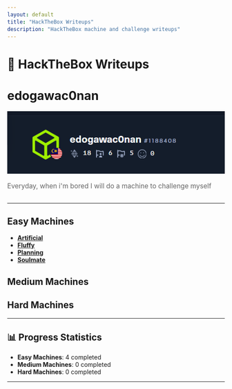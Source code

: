 ```yaml
---
layout: default
title: "HackTheBox Writeups"
description: "HackTheBox machine and challenge writeups"
---
```


# 🎯 HackTheBox Writeups

  <h1> edogawac0nan</h1>
  <img src="profile.png" />
  <p style="font-size: 1.1em; color: #666; margin-bottom: 30px;">
    Everyday, when i'm bored I will do a machine to challenge myself
  </p>
  

---

##  Easy Machines

- **[Artificial](Machines/Easy/Artificial/readme.md)** 
- **[Fluffy](Machines/Easy/Fluffy/README.md)**  
- **[Planning](Machines/Easy/Planning/README.md)** 
- **[Soulmate](Machines/Easy/Soulmate/)** 

##  Medium Machines
##  Hard Machines
---

## 📊 Progress Statistics

- **Easy Machines**: 4 completed
- **Medium Machines**: 0 completed  
- **Hard Machines**: 0 completed

---
